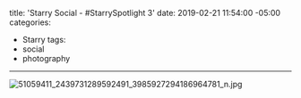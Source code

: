 title: 'Starry Social - #StarrySpotlight 3'
date: 2019-02-21 11:54:00 -05:00
categories:
- Starry
tags:
- social
- photography
---

![51059411_2439731289592491_3985927294186964781_n.jpg](/uploads/51059411_2439731289592491_3985927294186964781_n.jpg)